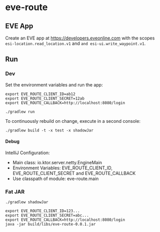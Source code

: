 # eve-route

## EVE App

Create an EVE app at https://developers.eveonline.com with the scopes `esi-location.read_location.v1` 
and `and esi-ui.write_waypoint.v1`.

## Run

### Dev

Set the environment variables and run the app:
```
export EVE_ROUTE_CLIENT_ID=ab12
export EVE_ROUTE_CLIENT_SECRET=12ab
export EVE_ROUTE_CALLBACK=http://localhost:8080/login

./gradlew run
```

To continuously rebuild on change, execute in a second console: 
```
./gradlew build -t -x test -x shadowJar
```

#### Debug

IntelliJ Configuration:
- Main class: io.ktor.server.netty.EngineMain
- Environment Variables: EVE_ROUTE_CLIENT_ID, EVE_ROUTE_CLIENT_SECRET and EVE_ROUTE_CALLBACK
- Use classpath of module: eve-route.main

### Fat JAR

```
./gradlew shadowJar

export EVE_ROUTE_CLIENT_ID=123...
export EVE_ROUTE_CLIENT_SECRET=abc...
export EVE_ROUTE_CALLBACK=http://localhost:8080/login
java -jar build/libs/eve-route-0.0.1.jar
```
